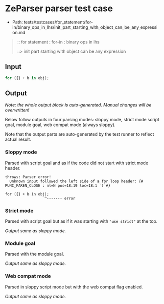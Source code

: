 # ZeParser parser test case

- Path: tests/testcases/for_statement/for-in/binary_ops_in_lhs/init_part_starting_with_object_can_be_any_expression.md

> :: for statement : for-in : binary ops in lhs
>
> ::> init part starting with object can be any expression

## Input

`````js
for ({} + b in obj);
`````

## Output

_Note: the whole output block is auto-generated. Manual changes will be overwritten!_

Below follow outputs in four parsing modes: sloppy mode, strict mode script goal, module goal, web compat mode (always sloppy).

Note that the output parts are auto-generated by the test runner to reflect actual result.

### Sloppy mode

Parsed with script goal and as if the code did not start with strict mode header.

`````
throws: Parser error!
  Unknown input followed the left side of a for loop header: {# PUNC_PAREN_CLOSE : nl=N pos=18:19 loc=18:1 `)`#}

for ({} + b in obj);
                  ^------- error
`````

### Strict mode

Parsed with script goal but as if it was starting with `"use strict"` at the top.

_Output same as sloppy mode._

### Module goal

Parsed with the module goal.

_Output same as sloppy mode._

### Web compat mode

Parsed in sloppy script mode but with the web compat flag enabled.

_Output same as sloppy mode._

